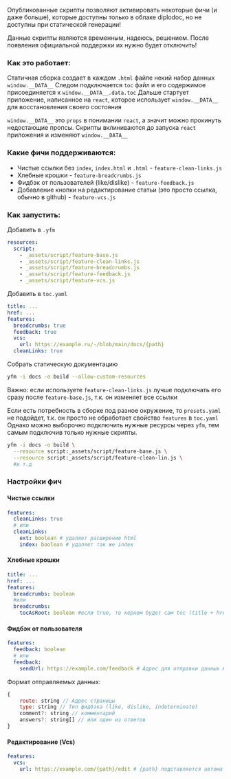 
Опубликованные скрипты позволяют активировать некоторые фичи (и даже больше), которые доступны только в облаке diplodoc, но не доступны при статической генерации!

Данные скрипты являются временным, надеюсь, решением. После появления официальной поддержки их нужно будет отключить!

### Как это работает:
Статичная сборка создает в каждом `.html` файле некий набор данных `window.__DATA__`
Следом подключается `toc` файл и его содержимое присоединяется к `window.__DATA__.data.toc`
Дальше стартует приложение, написанное на `react`, которое использует `window.__DATA__` для восстановления своего состояния

`window.__DATA__` это `props` в понимании `react`, а значит можно прокинуть недостающие пропсы.
Скрипты вклиниваются до запуска `react` приложения и изменяют `window.__DATA__`


### Какие фичи поддерживаются:
- Чистые ссылки без `index`, `index.html` и `.html` - `feature-clean-links.js`
- Хлебные крошки - `feature-breadcrumbs.js`
- Фидбэк от пользователей (like/dislike) - `feature-feedback.js`
- Добавление кнопки на редактирование статьи (это просто ссылка, обычно в github) - `feature-vcs.js`

### Как запустить:

Добавить в `.yfm`
```yaml
resources:
  script:
    - _assets/script/feature-base.js
    - _assets/script/feature-clean-links.js
    - _assets/script/feature-breadcrumbs.js
    - _assets/script/feature-feedback.js
    - _assets/script/feature-vcs.js
```

Добавить в `toc.yaml`
```yaml
title: ...
href: ...
features:
  breadcrumbs: true
  feedback: true
  vcs:
    url: https://example.ru/-/blob/main/docs/{path}
  cleanLinks: true
```

Собрать статическую документацию
```bash
yfm -i docs -o build --allow-custom-resources
```

Важно: если используете `feature-clean-links.js` лучше подключать его сразу после `feature-base.js`, т.к. он изменяет все ссылки

Если есть потребность в сборке под разное окружение, то `presets.yaml` не подойдет, т.к. он просто не обработает свойство `features` в `toc.yaml`
Однако можно выборочно подключить нужные ресурсы через `yfm`, тем самым подключив только нужные скрипты.

```bash
yfm -i docs -o build \
  --resource script:_assets/script/feature-base.js \
  --resource script:_assets/script/feature-clean-lin.js \
  #и т.д
```

### Настройки фич

#### Чистые ссылки

```yaml
features:
  cleanLinks: true
  # или
  cleanLinks:
    ext: boolean # удаляет расширение html
    index: boolean # удаляет так же index
```

#### Хлебные крошки

```yaml
title: ...
href: ...
features:
  breadcrumbs: boolean
  #или
  breadcrumbs:
    tocAsRoot: boolean #если true, то корнем будет сам toc (title + href)
```

#### Фидбэк от пользователя

```yaml
features:
  feedback: boolean
  # или
  feedback:
    sendUrl: https://example.com/feedback # Адрес для отправки данных методом POST
```

Формат отправляемых данных:

```js
{
    route: string // Адрес страницы
    type: string // Тип фидбэка (like, dislike, indeterminate)
    comment?: string // комментарий
    answers?: string[] // или один из ответов
}
```

#### Редактирование (Vcs)

```yaml
features:
  vcs:
    url: https://example.com/{path}/edit # {path} подставляется автоматически и содержит путь к странице + .md
```


 
